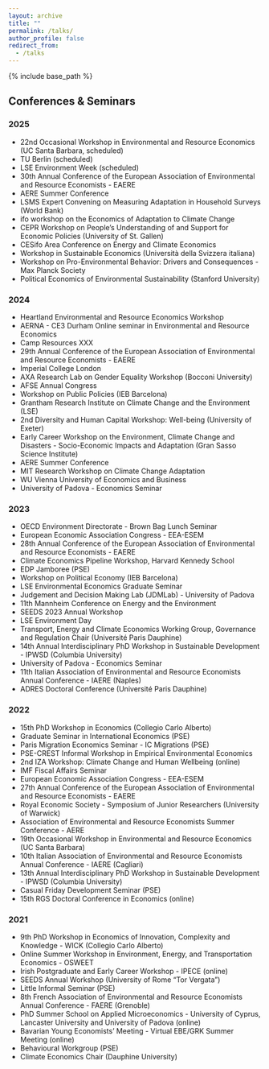 ```yaml
---
layout: archive
title: ""
permalink: /talks/
author_profile: false
redirect_from:
  - /talks
---
```


{% include base_path %}

## Conferences & Seminars

### 2025

- 22nd Occasional Workshop in Environmental and Resource Economics (UC Santa Barbara, scheduled)
- TU Berlin (scheduled)
- LSE Environment Week (scheduled)
- 30th Annual Conference of the European Association of Environmental and Resource Economists - EAERE
- AERE Summer Conference
- LSMS Expert Convening on Measuring Adaptation in Household Surveys (World Bank)
- ifo workshop on the Economics of Adaptation to Climate Change
- CEPR Workshop on People’s Understanding of and Support for Economic Policies (University of St. Gallen)
- CESifo Area Conference on Energy and Climate Economics
- Workshop in Sustainable Economics (Università della Svizzera italiana)
- Workshop on Pro-Environmental Behavior: Drivers and Consequences - Max Planck Society
- Political Economics of Environmental Sustainability (Stanford University)

### 2024

- Heartland Environmental and Resource Economics Workshop
- AERNA - CE3 Durham Online seminar in Environmental and Resource Economics
- Camp Resources XXX 
- 29th Annual Conference of the European Association of Environmental and Resource Economists - EAERE
- Imperial College London
- AXA Research Lab on Gender Equality Workshop (Bocconi University)
- AFSE Annual Congress
- Workshop on Public Policies (IEB Barcelona)
- Grantham Research Institute on Climate Change and the Environment (LSE)
- 2nd Diversity and Human Capital Workshop: Well-being (University of Exeter)
- Early Career Workshop on the Environment, Climate Change and Disasters - Socio-Economic Impacts and Adaptation (Gran Sasso Science Institute)
- AERE Summer Conference
- MIT Research Workshop on Climate Change Adaptation
- WU Vienna University of Economics and Business
- University of Padova - Economics Seminar

### 2023

- OECD Environment Directorate - Brown Bag Lunch Seminar
- European Economic Association Congress - EEA-ESEM
- 28th Annual Conference of the European Association of Environmental and Resource Economists - EAERE
- Climate Economics Pipeline Workshop, Harvard Kennedy School
- EDP Jamboree (PSE)
- Workshop on Political Economy (IEB Barcelona)
- LSE Environmental Economics Graduate Seminar
- Judgement and Decision Making Lab (JDMLab) - University of Padova
- 11th Mannheim Conference on Energy and the Environment
- SEEDS 2023 Annual Workshop
- LSE Environment Day 
- Transport, Energy and Climate Economics Working Group, Governance and Regulation Chair (Université Paris Dauphine)
- 14th Annual Interdisciplinary PhD Workshop in Sustainable Development - IPWSD (Columbia University)
- University of Padova - Economics Seminar
- 11th Italian Association of Environmental and Resource Economists Annual Conference - IAERE (Naples)
- ADRES Doctoral Conference (Université Paris Dauphine)

### 2022

- 15th PhD Workshop in Economics (Collegio Carlo Alberto)
- Graduate Seminar in International Economics (PSE)
- Paris Migration Economics Seminar - IC Migrations (PSE)
- PSE-CREST Informal Workshop in Empirical Environmental Economics
- 2nd IZA Workshop: Climate Change and Human Wellbeing (online)
- IMF Fiscal Affairs Seminar
- European Economic Association Congress - EEA-ESEM
- 27th Annual Conference of the European Association of Environmental and Resource Economists - EAERE
- Royal Economic Society - Symposium of Junior Researchers (University of Warwick)
- Association of Environmental and Resource Economists Summer Conference - AERE
- 19th Occasional Workshop in Environmental and Resource Economics (UC Santa Barbara)
- 10th Italian Association of Environmental and Resource Economists Annual Conference - IAERE (Cagliari)
- 13th Annual Interdisciplinary PhD Workshop in Sustainable Development - IPWSD (Columbia University)
- Casual Friday Development Seminar (PSE)
- 15th RGS Doctoral Conference in Economics (online)


### 2021

- 9th PhD Workshop in Economics of Innovation, Complexity and Knowledge - WICK (Collegio Carlo Alberto)
- Online Summer Workshop in Environment, Energy, and Transportation Economics - OSWEET
- Irish Postgraduate and Early Career Workshop - IPECE (online)
- SEEDS Annual Workshop (University of Rome “Tor Vergata”)
- Little Informal Seminar (PSE)
- 8th French Association of Environmental and Resource Economists Annual Conference - FAERE (Grenoble)
- PhD Summer School on Applied Microeconomics - University of Cyprus, Lancaster University and University of Padova (online)
- Bavarian Young Economists’ Meeting - Virtual EBE/GRK Summer Meeting (online)
- Behavioural Workgroup (PSE)
- Climate Economics Chair (Dauphine University)
